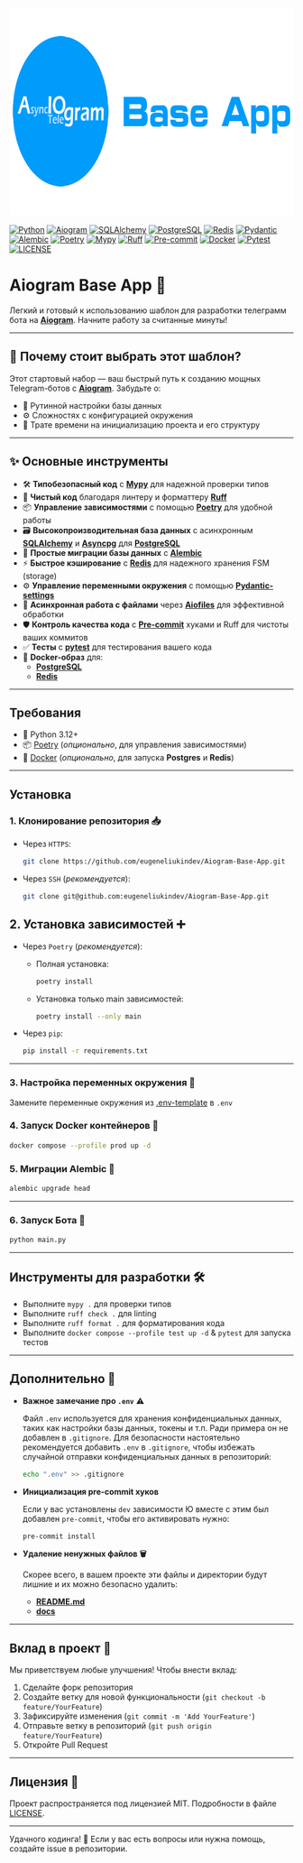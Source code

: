 <p align="center">
  <img width="792" height="369" src="images/logo.png" alt="logo">
</p>

[![Python](https://img.shields.io/badge/Python-3.12+-2d91f5?logo=python&logoColor=FFD43B&style=for-the-badge)](https://www.python.org/)
[![Aiogram](https://img.shields.io/badge/Aiogram-3.x-2d91f5?logo=telegram&style=for-the-badge)](https://aiogram.dev/)
[![SQLAlchemy](https://img.shields.io/badge/SQLAlchemy-2.0-D71F00?logo=sqlalchemy&style=for-the-badge)](https://www.sqlalchemy.org/)
[![PostgreSQL](https://img.shields.io/badge/Postgresql-16.0-2d91f5?logo=postgresql&logoColor=white&style=for-the-badge)](https://www.postgresql.org/)
[![Redis](https://img.shields.io/badge/Redis-latest-DC382D?logo=redis&style=for-the-badge)](https://redis.io/)
[![Pydantic](https://img.shields.io/badge/Pydantic-2.11.5-E92063?logo=pydantic&style=for-the-badge)](https://docs.pydantic.dev/latest/)
[![Alembic](https://img.shields.io/badge/Alembic-1.16.1-2d91f5?style=for-the-badge)](https://redis.io/)
[![Poetry](https://img.shields.io/badge/Poetry-2.1.3-2d91f5?logo=poetry&style=for-the-badge)](https://python-poetry.org/)
[![Mypy](https://img.shields.io/badge/Mypy-1.6-2d91f5?logo=python&logoColor=59acff&style=for-the-badge)](https://mypy-lang.org/)
[![Ruff](https://img.shields.io/badge/Ruff-0.11.12-green?logo=ruff&style=for-the-badge)](https://docs.astral.sh/ruff/)
[![Pre-commit](https://img.shields.io/badge/Pre--commit-4.2.0-yellow?logo=precommit&style=for-the-badge)](https://pre-commit.com/)
[![Docker](https://img.shields.io/badge/Docker-24.0-2d91f5?logo=docker&style=for-the-badge)](https://www.docker.com/)
[![Pytest](https://img.shields.io/badge/Pytest-8.4.0-2d91f5?logo=pytest&style=for-the-badge)](https://docs.pytest.org/)
[![LICENSE](https://img.shields.io/badge/license-mit-green?style=for-the-badge)](../LICENSE.txt)

# Aiogram Base App 🚀

Легкий и готовый к использованию шаблон для разработки телеграмм бота на [**Aiogram**](https://github.com/aiogram/aiogram). Начните работу за считанные минуты!

---

## 🌟 Почему стоит выбрать этот шаблон?

Этот стартовый набор — ваш быстрый путь к созданию мощных Telegram-ботов с
[**Aiogram**](https://github.com/aiogram/aiogram). Забудьте о:

- 🔧 Рутинной настройки базы данных
- ⚙️ Сложностях с конфигурацией окружения
- 📂 Трате времени на инициализацию проекта и его структуру

---

## ✨ Основные инструменты

- 🛠️ **Типобезопасный код** с [**Mypy**](https://github.com/python/mypy) для надежной проверки типов
- 🧼 **Чистый код** благодаря линтеру и форматтеру [**Ruff**](https://github.com/astral-sh/ruff)
- 📦 **Управление зависимостями** с помощью [**Poetry**](https://github.com/python-poetry/poetry) для удобной работы
- 🗃️ **Высокопроизводительная база данных** с асинхронным [**SQLAlchemy**](https://github.com/sqlalchemy/sqlalchemy) и
  [**Asyncpg**](https://magicstack.github.io/asyncpg/current/) для [**PostgreSQL**](https://www.postgresql.org/)
- 🔄 **Простые миграции базы данных** с [**Alembic**](https://github.com/sqlalchemy/alembic)
- ⚡ **Быстрое кэширование** с [**Redis**](https://github.com/redis/redis-py) для надежного хранения FSM (storage)
- ⚙️ **Управление переменными окружения** с помощью [**Pydantic-settings**](https://github.com/pydantic/pydantic-settings)
- 📁 **Асинхронная работа с файлами** через [**Aiofiles**](https://github.com/Tinche/aiofiles) для эффективной обработки
- 🛡️ **Контроль качества кода** с [**Pre-commit**](https://github.com/pre-commit/pre-commit) хуками и Ruff для чистоты
  ваших коммитов
- ✅ **Тесты** с [**pytest**](https://github.com/pytest-dev/pytest) для тестирования вашего кода
- 🐳 **Docker-образ** для:
    - [**PostgreSQL**](https://hub.docker.com/_/postgres)
    - [**Redis**](https://hub.docker.com/_/redis)

---

## Требования

- 🐍 Python 3.12+
- 📦 [Poetry](https://python-poetry.org/docs/#installation) (*опционально*, для управления зависимостями)
- 🐳 [Docker](https://www.docker.com/get-started) (*опционально*, для запуска **Postgres** и **Redis**)

---

## Установка

### 1. Клонирование репозитория 📥

- Через `HTTPS`:
  ```bash
  git clone https://github.com/eugeneliukindev/Aiogram-Base-App.git
  ```

- Через `SSH` (*рекомендуется*):
   ```bash
   git clone git@github.com:eugeneliukindev/Aiogram-Base-App.git
   ```

## 2. Установка зависимостей ➕

- Через `Poetry` (*рекомендуется*):
  - Полная установка:
    ```bash
    poetry install
    ```
  
  - Установка только main зависимостей:
    ```bash
    poetry install --only main
    ```

- Через `pip`:
  ```bash
  pip install -r requirements.txt
  ```

---

### 3. Настройка переменных окружения 🔑

Замените переменные окружения из [.env-template](../.env-template) в `.env`

### 4. Запуск Docker контейнеров 🐳
```bash
docker compose --profile prod up -d 
```

### 5. Миграции Alembic 🔄
```bash
alembic upgrade head
```

---

### 6. Запуск Бота 🚀
```bash
python main.py
```

---

## Инструменты для разработки 🛠️

- Выполните `mypy .` для проверки типов
- Выполните `ruff check .` для linting
- Выполните `ruff format .` для форматирования кода
- Выполните `docker compose --profile test up -d` & `pytest` для запуска тестов 

---

## Дополнительно 📌

- **Важное замечание про `.env`** ⚠️

  Файл `.env` используется для хранения конфиденциальных данных, таких как настройки базы данных, токены и т.п. Ради
  примера он не добавлен в `.gitignore`. Для безопасности настоятельно рекомендуется добавить `.env` в `.gitignore`,
  чтобы избежать случайной отправки конфиденциальных данных в репозиторий:
  ```bash
  echo ".env" >> .gitignore
  ```

- **Инициализация pre-commit хуков**

  Если у вас установлены `dev` зависимости Ю вместе с этим был добавлен `pre-commit`, чтобы его активировать нужно:
  ```bash
  pre-commit install
  ```

- **Удаление ненужных файлов 🗑️**

  Скорее всего, в вашем проекте эти файлы и директории будут лишние и их можно безопасно удалить:
  - [**README.md**](../README.md)
  - [**docs**]()

---

## Вклад в проект 🤝

Мы приветствуем любые улучшения! Чтобы внести вклад:

1. Сделайте форк репозитория
2. Создайте ветку для новой функциональности (`git checkout -b feature/YourFeature`)
3. Зафиксируйте изменения (`git commit -m 'Add YourFeature'`)
4. Отправьте ветку в репозиторий (`git push origin feature/YourFeature`)
5. Откройте Pull Request

---

## Лицензия 📄

Проект распространяется под лицензией MIT. Подробности в файле [LICENSE](../LICENSE.txt).

---

Удачного кодинга! 🎉 Если у вас есть вопросы или нужна помощь, создайте issue в репозитории.